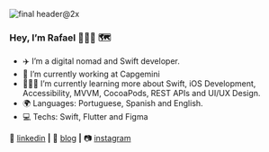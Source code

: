 ![final header@2x](https://user-images.githubusercontent.com/26628994/101356169-70851b80-3876-11eb-8cbe-c5b794453bbb.png)

### Hey, I’m Rafael 👨🏾‍💻 🗺

* ✈️ I’m a digital nomad and Swift developer.
* 🔭 I’m currently working at Capgemini
* 👨🏾‍💻 I’m currently learning more about Swift, iOS Development, Accessibility, MVVM, CocoaPods, REST APIs and UI/UX Design.
* 🌍 Languages: Portuguese, Spanish and English.
* 💻 Techs: Swift, Flutter and Figma 

👔 [linkedin][linkedin] **|** 
🏡 [blog][blog] **|** 
📷 [instagram][instagram] 


[blog]: https://medium.com/@rolvr
[instagram]: https://instagram.com/rolvr
[linkedin]: https://www.linkedin.com/in/rolvr


<!--
**oneorafael/oneorafael** is a ✨ _special_ ✨ repository because its `README.md` (this file) appears on your GitHub profile.

Here are some ideas to get you started:

- 🔭 I’m currently working on ...
- 🌱 I’m currently learning ...
- 👯 I’m looking to collaborate on ...
- 🤔 I’m looking for help with ...
- 💬 Ask me about ...
- 📫 How to reach me: ...
- 😄 Pronouns: ...
- ⚡ Fun fact: ...
-->

